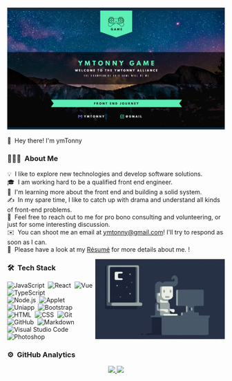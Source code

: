 ![ymTonny Banner](./img/banner.png)

👋 &nbsp;Hey there! I'm ymTonny

### 👨🏻‍💻 &nbsp;About Me

💡 &nbsp;I like to explore new technologies and develop software solutions.\
🎓 &nbsp;I am working hard to be a qualified front end engineer.\
🌱 &nbsp;I'm learning more about the front end and building a solid system.\
✍️ &nbsp;In my spare time, I like to catch up with drama and understand all kinds of front-end problems.\
💬 &nbsp;Feel free to reach out to me for pro bono consulting and volunteering, or just for some interesting discussion.\
✉️ &nbsp;You can shoot me an email at ymtonny@gmail.com! I'll try to respond as soon as I can.\
📄 &nbsp;Please have a look at my [Résumé](https://ymtonny.cn) for more details about me. !

<img alt="coding" src="./img/coding.gif" align="right"/>

### 🛠 &nbsp;Tech Stack

![JavaScript](https://img.shields.io/badge/-JavaScript-05122A?style=flat&logo=javascript)&nbsp;
![React](https://img.shields.io/badge/-React-05122A?style=flat&logo=react)&nbsp;
![Vue](https://img.shields.io/badge/-Vue-05122A?style=flat&logo=vue.js)&nbsp;
![TypeScript](https://img.shields.io/badge/-TypeScript-05122A?style=flat&logo=typescript)&nbsp;\
![Node.js](https://img.shields.io/badge/-Node.js-05122A?style=flat&logo=node.js)&nbsp;
![Applet](https://img.shields.io/badge/-Applet-05122A?style=flat&logo=wechat)&nbsp;
![Uniapp](https://img.shields.io/badge/-Uniapp-05122A?style=flat&logo=unity)&nbsp;
![Bootstrap](https://img.shields.io/badge/-Bootstrap-05122A?style=flat&logo=bootstrap&logoColor=563D7C)\
![HTML](https://img.shields.io/badge/-HTML-05122A?style=flat&logo=HTML5)&nbsp;
![CSS](https://img.shields.io/badge/-CSS-05122A?style=flat&logo=CSS3&logoColor=1572B6)&nbsp;
![Git](https://img.shields.io/badge/-Git-05122A?style=flat&logo=git)&nbsp;
![GitHub](https://img.shields.io/badge/-GitHub-05122A?style=flat&logo=github)&nbsp;
![Markdown](https://img.shields.io/badge/-Markdown-05122A?style=flat&logo=markdown)\
![Visual Studio Code](https://img.shields.io/badge/-Visual%20Studio%20Code-05122A?style=flat&logo=visual-studio-code&logoColor=007ACC)&nbsp;
![Photoshop](https://img.shields.io/badge/-Photoshop-05122A?style=flat&logo=adobe-photoshop)&nbsp;

### ⚙️ &nbsp;GitHub Analytics

<p align="center">
<a href="https://github.com/ymTonny">
  <img height="180em" src="https://github-readme-stats-eight-theta.vercel.app/api?username=ymTonny&show_icons=true&theme=algolia&include_all_commits=true&count_private=true"/>
  <img height="180em" src="https://github-readme-stats-eight-theta.vercel.app/api/top-langs/?username=ymTonny&layout=compact&langs_count=8&theme=algolia"/>
</a>
</p>


